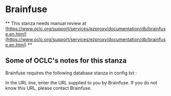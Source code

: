 # Brainfuse
** This stanza needs manual review at [https://www.oclc.org/support/services/ezproxy/documentation/db/brainfuse.en.html](https://www.oclc.org/support/services/ezproxy/documentation/db/brainfuse.en.html) **

## Some of OCLC's notes for this stanza

Brainfuse requires the following database stanza in config.txt :

In the URL line, enter the URL supplied to you by Brainfuse. If you do not know this URL, please contact Brainfuse.
